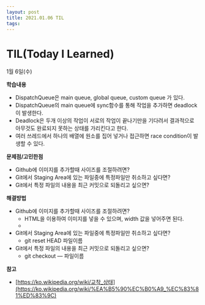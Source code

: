 ```yaml
---
layout: post
title: 2021.01.06 TIL
tags:
---
```

# TIL(Today I Learned)

1월 6일(수)

**학습내용**

- DispatchQueue은 main queue, global queue, custom queue 가 있다.
- DispatchQueue의 main queue에 sync함수를 통해 작업을 추가하면 deadlock이 발생한다.
- Deadlock은 두개 이상의 작업이 서로의 작업이 끝나기만을 기다려서 결과적으로 아무것도 완료되지 못하는 상태를 가리킨다고 한다.
- 여러 쓰레드에서 하나의 배열에 원소를 집어 넣거나 접근하면 race condition이 발생할 수 있다.

**문제점/고민한점**

- Github에 이미지를 추가할때 사이즈를 조절하려면?
- Git에서 Staging Area에 있는 파일중에 특정파일만 취소하고 싶다면?
- Git에서 특정 파일의 내용을 최근 커밋으로 되돌리고 싶으면?

**해결방법**

- Github에 이미지를 추가할때 사이즈를 조절하려면?
    - HTML을 이용하여 이미지를 넣을 수 있으며, width 값을 넣어주면 된다.
    - <img src="" width=""/>
- Git에서 Staging Area에 있는 파일중에 특정파일만 취소하고 싶다면?
    - git reset HEAD 파일이름
- Git에서 특정 파일의 내용을 최근 커밋으로 되돌리고 싶으면?
    - git checkout — 파일이름

**참고**

- [https://ko.wikipedia.org/wiki/교착_상태](https://ko.wikipedia.org/wiki/%EA%B5%90%EC%B0%A9_%EC%83%81%ED%83%9C)
